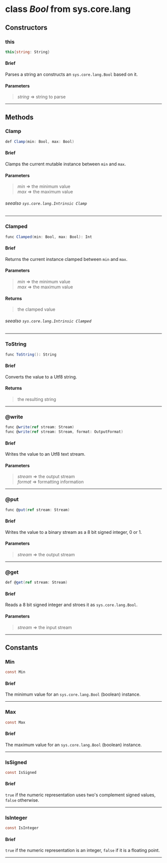 # class *Bool* from sys.core.lang

## Constructors

### this

```C#
this{string: String}
```

#### Brief
Parses a string an constructs an `sys.core.lang.Bool` based on it.

#### Parameters
> *string* => string to parse  
***

## Methods

### Clamp

```C#
def Clamp(min: Bool, max: Bool)
```

#### Brief
Clamps the current mutable instance between `min` and `max`.

#### Parameters
> *min* => the minimum value  
> *max* => the maximum value  
###### seealso `sys.core.lang.Intrinsic Clamp`
***

### Clamped

```C#
func Clamped(min: Bool, max: Bool): Int
```

#### Brief
Returns the current instance clamped between `min` and `max`.

#### Parameters
> *min* => the minimum value  
> *max* => the maximum value  
#### Returns
> the clamped value
###### seealso `sys.core.lang.Intrinsic Clamped`
***

### ToString

```C#
func ToString(): String
```

#### Brief
Converts the value to a Utf8 string.

#### Returns
> the resulting string
***

### @write

```C#
func @write(ref stream: Stream)
func @write(ref stream: Stream, format: OutputFormat)
```

#### Brief
Writes the value to an Utf8 text stream.

#### Parameters
> *stream* => the output stream  
> *format* => formatting information  
***

### @put

```C#
func @put(ref stream: Stream)
```

#### Brief
Writes the value to a binary stream as a 8 bit signed integer, 0 or 1.

#### Parameters
> *stream* => the output stream  
***

### @get

```C#
def @get(ref stream: Stream)
```

#### Brief
Reads a 8 bit signed integer and stroes it as `sys.core.lang.Bool`.

#### Parameters
> *stream* => the input stream  
***

## Constants

### Min

```C#
const Min
```

#### Brief
The minimum value for an `sys.core.lang.Bool` (boolean) instance.

***

### Max

```C#
const Max
```

#### Brief
The maximum value for an `sys.core.lang.Bool` (boolean) instance.

***

### IsSigned

```C#
const IsSigned
```

#### Brief
`true` if the numeric representation uses two's complement signed values, `false` otherwise.

***

### IsInteger

```C#
const IsInteger
```

#### Brief
`true` if the numeric representation is an integer, `false` if it is a floating point.

***


